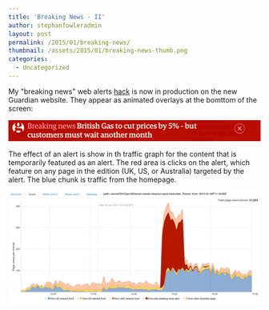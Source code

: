 ```yaml
---
title: 'Breaking News - II'
author: stephanfowleradmin
layout: post
permalink: /2015/01/breaking-news/
thumbnail: /assets/2015/01/breaking-news-thumb.png
categories:
  - Uncategorized
---
```


My "breaking news" web alerts [hack](/2014/07/breaking-news/) is now in production on the new Guardian website. They appear as animated overlays at the bomttom of the screen:

![Breaking news alert](/assets/2015/01/breaking-news.png)

The effect of an alert is show in th traffic graph for the content that is temporarily featured as an alert. The red area is clicks on the alert, which feature on any page in the edition (UK, US, or Australia) targeted by the alert. The blue chunk is traffic from the homepage. 

![Breaking news alert](/assets/2015/01/breaking-news-graph.png)
